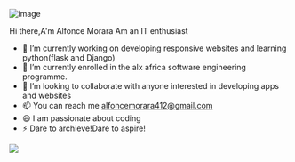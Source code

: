 ![image](https://github.com/theewizardone/theewizardone/assets/105839366/02093742-63fc-41f3-800f-4e0031ee6807)
 
 Hi there,A'm Alfonce Morara
Am an IT enthusiast

- 🔭 I’m currently working on developing responsive websites and learning python(flask and Django)
- 🌱 I’m currently enrolled in the alx africa  software engineering programme.
- 👯 I’m looking to collaborate with anyone interested in developing apps and websites
- 📫 You can reach me alfoncemorara412@gmail.com
- 😄 I am passionate about coding
- ⚡ Dare to archieve!Dare to aspire!
<a href="https://visitcount.itsvg.in">
  <img src="https://visitcount.itsvg.in/api?id=Theewizardorne&label=Profile%20Views&pretty=false" />
</a>




